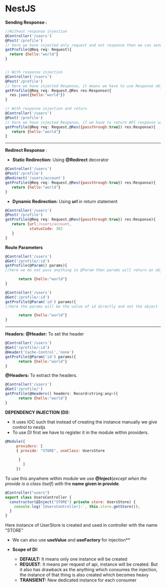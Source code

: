 # NestJS
**Sending Response :**
```js
//Without response injection
@Controller('/users')
@Post('/profile')
// here we have injected only request and not response then we can send response of the api only by returning from the function
getProfile(@Req req: Request){
  return {hello:"world"}
}


// With response injection
@Controller('/users')
@Post('/profile')
// here we have injected Response, it means we have to use Response object to send the response of the API. If we use return statement then API reponse will not be returned
getProfile(@Req req: Request,@Res res:Response){
  res.json({hello:"world"})
}

// With response injection and return 
@Controller('/users')
@Post('/profile')
// here we have injected Response, if we have to return API response using return statement then we have to use {passthrough:true}
getProfile(@Req req: Request,@Res({passthrough:true}) res:Response){
   return {hello:"world"}
}
```
---
**Redirect Response** :
- **Static Redirection:** Using **@Redirect** decorator
```js
@Controller('/users')
@Post('/profile')
@Redirect('/users/account')
getProfile(@Req req: Request,@Res({passthrough:true}) res:Response){
   return {hello:"world"}
}
```
- **Dynamic Redirection:** Using **url** in return statement
```js
@Controller('/users')
@Post('/profile')
getProfile(@Req req: Request,@Res({passthrough:true}) res:Response){
   return {url:/users/account,
           statusCode: 302
   }
}
```

**Route Parameters**
```js
@Controller('/users')
@Get('/profile/:id')
getProfile(@Param() params){
//here we do not pass anything in @Param then params will return an object with key as id and value as passed in API

      return {hello:"world"}
}
```

```js
@Controller('/users')
@Get('/profile/:id')
getProfile(@Param('id') params){
//here the params will be the value of id directly and not the object

      return {hello:"world"}
}
```
---
**Headers:**
**@Header:** To set the header
```js
@Controller('/users')
@Get('/profile/:id')
@Header('Cache-Control','none')
getProfile(@Param('id') params){
      return {hello:"world"}
}
```
**@Headers:** To extract the headers.
```js
@Controller('/users')
@Get('/profile/')
getProfile(@Headers() headers: Record<string:any>){
      return {hello:"world"}
}
```

**DEPENDENCY INJECTION (DI):** 
- It uses IOC such that instead of creating the instance manually we give control to nestjs
- To use DI first we have to register it in the module within providers.
 ```js
 @Module({
      providers: [
      { provide: "STORE", useClass: UsersStore
      
       }
         ]
      })
```

To use this anywhere within module we use **@Inject**(*except when the provide is a class itself*) with the **name given in provide**.

```js
@Controller("users")
export class UsersController {
  constructor(@Inject("STORE") private store: UsersStore) {
    console.log(`[UsersController]:`, this.store.getStore());
  }
}
```

Here instance of UserStore is created and used in controller with the name "STORE"

- We can also use **useValue** and **useFactory** for injection**

- **Scope of DI:**
  - **DEFAULT:** It means only one instance will be created
  - **REQUEST**: It means per request of api, instance will be created. But it also has drawback as the anything which consumes the injection, the instance of that thing is also created which becomes heavy
  - **TRANSIENT:** New dedicated instance for each consumer
